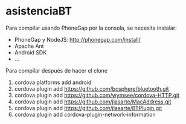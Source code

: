﻿# asistenciaBT

Para compilar usando PhoneGap por la consola, se necesita instalar:

- PhoneGap y NodeJS: http://phonegap.com/install/
- Apache Ant
- Android SDK
- ...

Para compilar después de hacer el clone

1. cordova platforms add android
2. cordova plugin add https://github.com/bcsphere/bluetooth.git
3. cordova plugin add https://github.com/wymsee/cordova-HTTP.git
4. cordova plugin add https://github.com/jlasarte/MacAddress.git
5. cordova plugin add https://github.com/jlasarte/BTPlugin.git
6. cordova plugin add cordova-plugin-network-information

